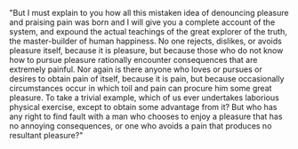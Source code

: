 "But I must explain to you how all this mistaken idea of 
denouncing pleasure and praising pain was born and I will give 
you a complete account of the system, and expound the actual 
teachings of the great explorer of the truth, the 
master-builder of human happiness. No one rejects, dislikes, or 
avoids pleasure itself, because it is pleasure, but because 
those who do not know how to pursue pleasure rationally 
encounter consequences that are extremely painful. Nor again is 
there anyone who loves or pursues or desires to obtain pain of 
itself, because it is pain, but because occasionally 
circumstances occur in which toil and pain can procure him some 
great pleasure. To take a trivial example, which of us ever 
undertakes laborious physical exercise, except to obtain some 
advantage from it? But who has any right to find fault with a 
man who chooses to enjoy a pleasure that has no annoying 
consequences, or one who avoids a pain that produces no 
resultant pleasure?"